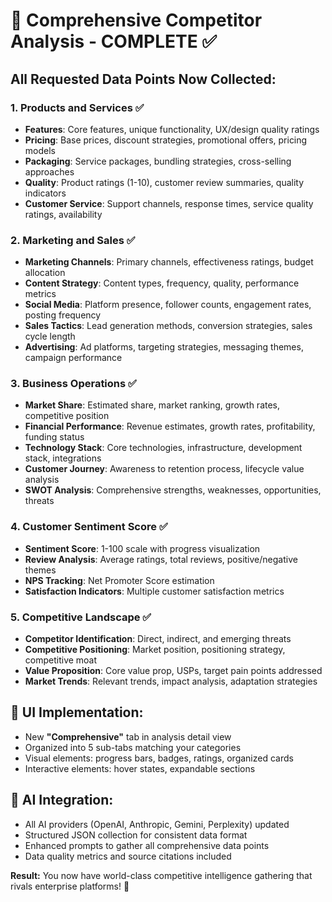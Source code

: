 # 🎯 Comprehensive Competitor Analysis - COMPLETE ✅

## All Requested Data Points Now Collected:

### 1. Products and Services ✅
- **Features**: Core features, unique functionality, UX/design quality ratings
- **Pricing**: Base prices, discount strategies, promotional offers, pricing models  
- **Packaging**: Service packages, bundling strategies, cross-selling approaches
- **Quality**: Product ratings (1-10), customer review summaries, quality indicators
- **Customer Service**: Support channels, response times, service quality ratings, availability

### 2. Marketing and Sales ✅
- **Marketing Channels**: Primary channels, effectiveness ratings, budget allocation
- **Content Strategy**: Content types, frequency, quality, performance metrics
- **Social Media**: Platform presence, follower counts, engagement rates, posting frequency
- **Sales Tactics**: Lead generation methods, conversion strategies, sales cycle length
- **Advertising**: Ad platforms, targeting strategies, messaging themes, campaign performance

### 3. Business Operations ✅
- **Market Share**: Estimated share, market ranking, growth rates, competitive position
- **Financial Performance**: Revenue estimates, growth rates, profitability, funding status
- **Technology Stack**: Core technologies, infrastructure, development stack, integrations
- **Customer Journey**: Awareness to retention process, lifecycle value analysis
- **SWOT Analysis**: Comprehensive strengths, weaknesses, opportunities, threats

### 4. Customer Sentiment Score ✅
- **Sentiment Score**: 1-100 scale with progress visualization
- **Review Analysis**: Average ratings, total reviews, positive/negative themes
- **NPS Tracking**: Net Promoter Score estimation
- **Satisfaction Indicators**: Multiple customer satisfaction metrics

### 5. Competitive Landscape ✅
- **Competitor Identification**: Direct, indirect, and emerging threats
- **Competitive Positioning**: Market position, positioning strategy, competitive moat
- **Value Proposition**: Core value prop, USPs, target pain points addressed
- **Market Trends**: Relevant trends, impact analysis, adaptation strategies

## 🎨 UI Implementation:
- New **"Comprehensive"** tab in analysis detail view
- Organized into 5 sub-tabs matching your categories
- Visual elements: progress bars, badges, ratings, organized cards
- Interactive elements: hover states, expandable sections

## 🤖 AI Integration:
- All AI providers (OpenAI, Anthropic, Gemini, Perplexity) updated
- Structured JSON collection for consistent data format
- Enhanced prompts to gather all comprehensive data points
- Data quality metrics and source citations included

**Result:** You now have world-class competitive intelligence gathering that rivals enterprise platforms! 🚀